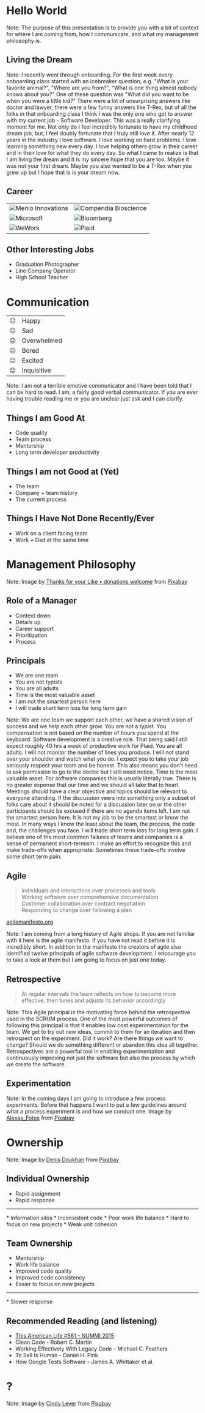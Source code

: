 # Hello World <!-- .element style="font-family: monospace; color: limegreen" -->
Note: The purpose of this presentation is to provide you with a bit of context for where I am
coming from, how I communicate, and what my management philosophy is.


## Living the Dream
<!-- .slide: data-background="images/self.png" -->
Note: I recently went through onboarding. For the first week every onboarding class started with an
icebreaker question, e.g. "What is your favorite animal?", "Where are you from?", "What is one thing
almost nobody knows about you?" One of these question was "What did you want to be when you were a
little kid?" There were a lot of unsurprising answers like doctor and lawyer, there were a few funny
answers like T-Rex, but of all the folks in that onboarding class I think I was the only one who got
to answer with my current job - Software Developer. This was a really clarifying moment for me. Not
only do I feel incredibly fortunate to have my childhood dream job, but, I feel doubly fortunate
that I truly still love it. After nearly 12 years in the industry I love software. I love working on
hard problems. I love learning something new every day. I love helping others grow in their career
and in their love for what they do every day. So what I came to realize is that I am living the
dream and it is my sincere hope that you are too. Maybe it was not your first dream. Maybe you also
wanted to be a T-Rex when you grew up but I hope that is is your dream now.


## Career
|                                             |                                                     |
| ------------------------------------------- | --------------------------------------------------- | 
| ![Menlo Innovations](images/menlo_logo.png) | ![Compendia Bioscience](images/compendia_logo.jpeg) |
| ![Microsoft](images/msft.png)               | ![Bloomberg](images/bloomberg.svg)                  |
| ![WeWork](images/wework.png)                | ![Plaid](images/plaid.png)                          |

<!-- .element id="career-table" -->


## Other Interesting Jobs
* Graduation Photographer
* Line Company Operator
* High School Teacher


# Communication
|           |             |
| --------- | ----------- |
| &#x1F610; | Happy       | 
| &#x1F610; | Sad         | 
| &#x1F610; | Overwhelmed | 
| &#x1F610; | Bored       | 
| &#x1F610; | Excited     | 
| &#x1F610; | Inquisitive | 

Note: I am not a terrible emotive communicator and I have been told that I can be hard to read. I
am, a fairly good verbal communicator. If you are ever having trouble reading me or you are unclear
just ask and I can clarify.


## Things I am Good At
* Code quality
* Team process
* Mentorship
* Long term developer productivity


## Things I am not Good at (Yet)
* The team
* Company + team history
* The current process


## Things I Have Not Done Recently/Ever
* Work on a client facing team
* Work + Dad at the same time



# Management Philosophy
<!-- .slide: data-background="images/watercolour-1325656_1920.jpg" -->
Note: Image by <a href="https://pixabay.com/users/stux-12364/?utm_source=link-attribution&amp;utm_medium=referral&amp;utm_campaign=image&amp;utm_content=1325656">Thanks for your Like • donations welcome</a> from <a href="https://pixabay.com/?utm_source=link-attribution&amp;utm_medium=referral&amp;utm_campaign=image&amp;utm_content=1325656">Pixabay</a>


## Role of a Manager
* Context down
* Details up
* Career support
* Prioritization
* Process


## Principals
* We are one team
* You are not typists
* You are all adults
* Time is the most valuable asset
* I am not the smartest person here
* I will trade short term loss for long term gain

Note: We are one team we support each other, we have a shared vision of success and we help each
other grow. 
You are not a typist. You compensation is not based on the number of hours you spend at
the keyboard. Software development is a creative role. That being said I still expect roughly 40 hrs
a week of productive work for Plaid.
You are all adults. I will not monitor the number of lines you produce. I will not stand over your
shoulder and watch what you do. I expect you to take your job seriously respect your team and be
honest. This also means you don't need to ask permission to go to the doctor but I still need
notice.
Time is the most valuable asset. For software companies this is usually literally true. There is no
greater expense that our time and we should all take that to heart. Meetings should have a clear
objective and topics should be relevant to everyone attending. If the discussion veers into
something only a subset of folks care about it should be noted for a discussion later on or the
other participants should be excused if there are no agenda items left.
I am not the smartest person here. It is not my job to be the smartest or know the most. In many
ways I know the least about the team, the process, the code and, the challenges you face.
I will trade short term loss for long term gain. I believe one of the most common failures of teams
and companies is a sense of permanent short-termism. I make an effort to recognize this and make
trade-offs when appropriate. Sometimes these trade-offs involve some short term pain.


## Agile
> Individuals and interactions over processes and tools<br/>
> Working software over comprehensive documentation<br/>
> Customer collaboration over contract negotiation<br/>
> Responding to change over following a plan<br/>

<!-- .element style="width: unset" -->
[agilemanifesto.org](agilemanifesto.org)

Note: I am coming from a long history of Agile shops. If you are not familiar with it here is the
agile manifesto. If you have not read it before it is incredibly short. In addition to the manifesto
the creators of agile also identified twelve principals of agile software development. I encourage
you to take a look at them but I am going to focus on just one today.


## Retrospective
<!-- .slide: data-background="images/rear-view-mirror-835085_1920.jpg" -->
> At regular intervals the team reflects on how to become more effective, then tunes and adjusts its
> behavior accordingly

Note: This Agile principal is the motivating force behind the retrospective used in the SCRUM
process. One of the most powerful outcomes of following this principal is that it enables low cost
experimentation for the team. We get to try out new ideas, commit to them for an iteration and then
retrospect on the experiment. Did it work? Are there things we want to change? Should we do
something different or abandon this idea all together. Retrospectives are a powerful tool in
enabling experimentation and continuously improving not just the software but also the process by
which we create the software.


## Experimentation
<!-- .slide: data-background="images/light-bulb-4409109_1920.jpg" -->
Note: In the coming days I am going to introduce a few process experiments. Before that happens I
want to put a few guidelines around what a process experiment is and how we conduct one.
Image by <a href="https://pixabay.com/users/Alexas_Fotos-686414/?utm_source=link-attribution&amp;utm_medium=referral&amp;utm_campaign=image&amp;utm_content=4409109">Alexas_Fotos</a> from <a href="https://pixabay.com/?utm_source=link-attribution&amp;utm_medium=referral&amp;utm_campaign=image&amp;utm_content=4409109">Pixabay</a>


# Ownership
<!-- .slide: data-background="images/atlas-1164424_1920.jpg" -->
Note: Image by <a href="https://pixabay.com/users/ddouk-607002/?utm_source=link-attribution&amp;utm_medium=referral&amp;utm_campaign=image&amp;utm_content=1164424">Denis Doukhan</a> from <a href="https://pixabay.com/?utm_source=link-attribution&amp;utm_medium=referral&amp;utm_campaign=image&amp;utm_content=1164424">Pixabay</a>


## Individual Ownership
* Rapid assignment
* Rapid response
<hr/>
* Information silos
* Inconsistent code
* Poor work life balance
* Hard to focus on new projects
* Weak unit cohesion


## Team Ownership
* Mentorship
* Work life balance
* Improved code quality
* Improved code consistency
* Easier to focus on new projects
<hr/> 
* Slower response



## Recommended Reading (and listening)
<!-- .slide: class="contrast-bg" data-background="images/books-1655783_1280.jpg" -->
* [This American Life #561 - NUMMI 2015](https://www.thisamericanlife.org/561/nummi-2015)
* Clean Code - Robert C. Martin
* Working Effectively With Legacy Code - Michael C. Feathers
* To Sell Is Human - Daniel H. Pink
* How Google Tests Software - James A. Whittaker et al.


# ?
<!-- .slide: data-background="images/sunset-1373171_1920.jpg" -->
Note: Image by <a href="https://pixabay.com/users/Cleverpix-2508959/?utm_source=link-attribution&amp;utm_medium=referral&amp;utm_campaign=image&amp;utm_content=1373171">Cindy Lever</a> from <a href="https://pixabay.com/?utm_source=link-attribution&amp;utm_medium=referral&amp;utm_campaign=image&amp;utm_content=1373171">Pixabay</a>
